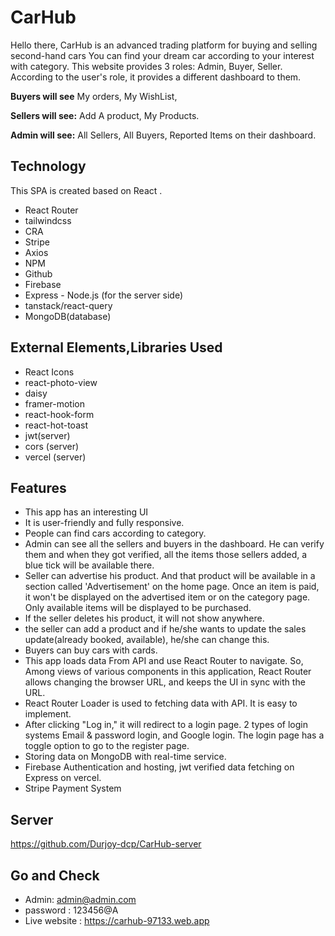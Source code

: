 
# CarHub
Hello there, CarHub is an advanced trading platform for buying and selling second-hand cars
You can find your dream car according to your interest with category. This website provides
3 roles: Admin, Buyer, Seller. According to the user's role, it provides a different dashboard to them.

**Buyers will see** My orders, My WishList,

**Sellers will see:** Add A product, My Products.

**Admin will see:** All Sellers, All Buyers, Reported Items
on their dashboard.


## Technology

This SPA is created based on React .

- React Router 
- tailwindcss 
- CRA
- Stripe
- Axios
- NPM 
- Github 
- Firebase
- Express - Node.js (for the server side) 
- tanstack/react-query
- MongoDB(database)


## External Elements,Libraries  Used 
- React Icons
- react-photo-view
- daisy
- framer-motion
- react-hook-form
- react-hot-toast
- jwt(server)
- cors (server)
- vercel (server)


## Features
- This app has an interesting UI
-  It is user-friendly and fully responsive.
- People can find cars according to category.
- Admin can see all the sellers and buyers in the dashboard. He can verify them and when they got verified, all the items those sellers added, a blue tick will be available there. 
- Seller can advertise his product. And that product will be available in a section called 'Advertisement' on the home page. Once an item is paid, it won't be displayed on the advertised item or on the category page. Only available items will be displayed to be purchased.
- If the seller deletes his product, it will not show anywhere.
- the seller can add a product and if he/she wants to update the sales update(already booked, available), he/she can change this.
- Buyers can buy cars with cards.
- This app loads data From API and use React Router to navigate. So, Among views of various components in this application, React Router allows changing the browser URL, and keeps the UI in sync with the URL.
- React Router Loader is used to fetching data with API. It is easy to implement.
-  After clicking "Log in," it will
     redirect to a login page. 2 types of login systems  Email & password login, and Google login. The login page 
     has a toggle option to go to the register page.
- Storing data on MongoDB with real-time service.
- Firebase Authentication and hosting, jwt verified data fetching on Express on vercel.
- Stripe Payment System
## Server 
https://github.com/Durjoy-dcp/CarHub-server

## Go and Check
- Admin: admin@admin.com
- password :  123456@A
- Live website : https://carhub-97133.web.app
